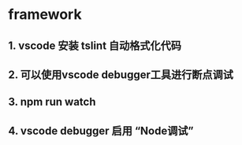 # framework

## 1. vscode 安装 tslint 自动格式化代码

## 2. 可以使用vscode debugger工具进行断点调试

## 3. npm run watch

## 4. vscode debugger 启用 “Node调试”